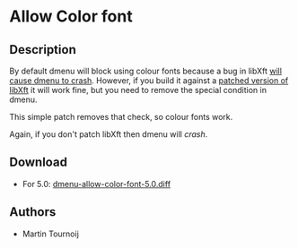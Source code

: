 Allow Color font
================

Description
-----------
By default dmenu will block using colour fonts because a bug in libXft [will
cause dmenu to crash][bug]. However, if you build it against a [patched version
of libXft][patch] it will work fine, but you need to remove the special
condition in dmenu.

This simple patch removes that check, so colour fonts work.

Again, if you don't patch libXft then dmenu will *crash*.

[bug]: https://gitlab.freedesktop.org/xorg/lib/libxft/-/issues/6
[patch]: https://gitlab.freedesktop.org/xorg/lib/libxft/-/merge_requests/1

Download
--------
* For 5.0: [dmenu-allow-color-font-5.0.diff](dmenu-allow-color-font-5.0.diff)

Authors
-------
* Martin Tournoij
